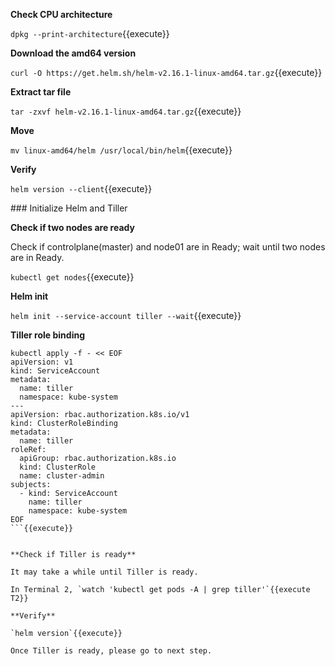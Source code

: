 **Check CPU architecture**

`dpkg --print-architecture`{{execute}}

**Download the amd64 version**

`curl -O https://get.helm.sh/helm-v2.16.1-linux-amd64.tar.gz`{{execute}}

**Extract tar file**

`tar -zxvf helm-v2.16.1-linux-amd64.tar.gz`{{execute}}

**Move**

`mv linux-amd64/helm /usr/local/bin/helm`{{execute}}

**Verify**

`helm version --client`{{execute}}

### Initialize Helm and Tiller

**Check if two nodes are ready**

Check if controlplane(master) and node01 are in Ready; wait until two nodes are in Ready.

`kubectl get nodes`{{execute}}

**Helm init**

`helm init --service-account tiller --wait`{{execute}}

**Tiller role binding**

```
kubectl apply -f - << EOF
apiVersion: v1
kind: ServiceAccount
metadata:
  name: tiller
  namespace: kube-system
---
apiVersion: rbac.authorization.k8s.io/v1
kind: ClusterRoleBinding
metadata:
  name: tiller
roleRef:
  apiGroup: rbac.authorization.k8s.io
  kind: ClusterRole
  name: cluster-admin
subjects:
  - kind: ServiceAccount
    name: tiller
    namespace: kube-system
EOF
```{{execute}}


**Check if Tiller is ready**

It may take a while until Tiller is ready.

In Terminal 2, `watch 'kubectl get pods -A | grep tiller'`{{execute T2}}

**Verify**

`helm version`{{execute}}

Once Tiller is ready, please go to next step.
